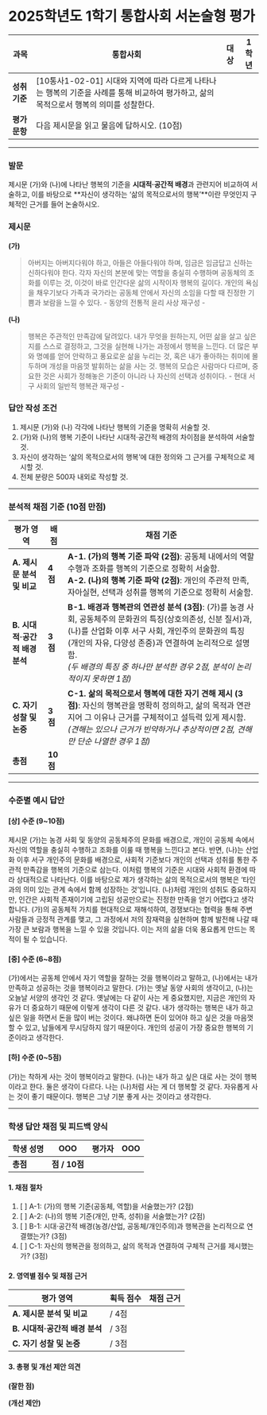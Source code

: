 
# 2025학년도 1학기 통합사회 서논술형 평가

| 과목 | 통합사회 | 대상 | 1학년 |
| --- | --- | --- | --- |
| **성취기준** | [10통사1-02-01] 시대와 지역에 따라 다르게 나타나는 행복의 기준을 사례를 통해 비교하여 평가하고, 삶의 목적으로서 행복의 의미를 성찰한다. |
| **평가 문항** | 다음 제시문을 읽고 물음에 답하시오. (10점) |

---

### **발문**

제시문 (가)와 (나)에 나타난 행복의 기준을 **시대적·공간적 배경**과 관련지어 비교하여 서술하고, 이를 바탕으로 **자신이 생각하는 ‘삶의 목적으로서의 행복’**이란 무엇인지 구체적인 근거를 들어 논술하시오.

### **제시문**

**(가)** 
> 아버지는 아버지다워야 하고, 아들은 아들다워야 하며, 임금은 임금답고 신하는 신하다워야 한다. 각자 자신의 본분에 맞는 역할을 충실히 수행하며 공동체의 조화를 이루는 것, 이것이 바로 인간다운 삶의 시작이자 행복의 길이다. 개인의 욕심을 채우기보다 가족과 국가라는 공동체 안에서 자신의 소임을 다할 때 진정한 기쁨과 보람을 느낄 수 있다.
> \- 동양의 전통적 윤리 사상 재구성 -

**(나)**
> 행복은 주관적인 만족감에 달려있다. 내가 무엇을 원하는지, 어떤 삶을 살고 싶은지를 스스로 결정하고, 그것을 실현해 나가는 과정에서 행복을 느낀다. 더 많은 부와 명예를 얻어 안락하고 풍요로운 삶을 누리는 것, 혹은 내가 좋아하는 취미에 몰두하며 개성을 마음껏 발휘하는 삶을 사는 것. 행복의 모습은 사람마다 다르며, 중요한 것은 사회가 정해놓은 기준이 아니라 나 자신의 선택과 성취이다.
> \- 현대 서구 사회의 일반적 행복관 재구성 -

### **답안 작성 조건**

1. 제시문 (가)와 (나) 각각에 나타난 행복의 기준을 명확히 서술할 것.
2. (가)와 (나)의 행복 기준이 나타난 시대적·공간적 배경의 차이점을 분석하여 서술할 것.
3. 자신이 생각하는 ‘삶의 목적으로서의 행복’에 대한 정의와 그 근거를 구체적으로 제시할 것.
4. 전체 분량은 500자 내외로 작성할 것.

---

### **분석적 채점 기준 (10점 만점)**

| 평가 영역 | 배점 | 채점 기준 |
| --- | --- | --- |
| **A. 제시문 분석 및 비교** | **4점** | **A-1. (가)의 행복 기준 파악 (2점)**: 공동체 내에서의 역할 수행과 조화를 행복의 기준으로 정확히 서술함. <br> **A-2. (나)의 행복 기준 파악 (2점)**: 개인의 주관적 만족, 자아실현, 선택과 성취를 행복의 기준으로 정확히 서술함. |
| **B. 시대적·공간적 배경 분석** | **3점** | **B-1. 배경과 행복관의 연관성 분석 (3점)**: (가)를 농경 사회, 공동체주의 문화권의 특징(상호의존성, 신분 질서)과, (나)를 산업화 이후 서구 사회, 개인주의 문화권의 특징(개인의 자유, 다양성 존중)과 연결하여 논리적으로 설명함. <br> *(두 배경의 특징 중 하나만 분석한 경우 2점, 분석이 논리적이지 못하면 1점)* |
| **C. 자기 성찰 및 논증** | **3점** | **C-1. 삶의 목적으로서 행복에 대한 자기 견해 제시 (3점)**: 자신의 행복관을 명확히 정의하고, 삶의 목적과 연관지어 그 이유나 근거를 구체적이고 설득력 있게 제시함. <br> *(견해는 있으나 근거가 빈약하거나 추상적이면 2점, 견해만 단순 나열한 경우 1점)* |
| **총점** | **10점** | |

---

### **수준별 예시 답안**

#### **[상] 수준 (9~10점)**
제시문 (가)는 농경 사회 및 동양의 공동체주의 문화를 배경으로, 개인이 공동체 속에서 자신의 역할을 충실히 수행하고 조화를 이룰 때 행복을 느낀다고 본다. 반면, (나)는 산업화 이후 서구 개인주의 문화를 배경으로, 사회적 기준보다 개인의 선택과 성취를 통한 주관적 만족감을 행복의 기준으로 삼는다. 이처럼 행복의 기준은 시대와 사회적 환경에 따라 상대적으로 나타난다.
이를 바탕으로 제가 생각하는 삶의 목적으로서의 행복은 ‘타인과의 의미 있는 관계 속에서 함께 성장하는 것’입니다. (나)처럼 개인의 성취도 중요하지만, 인간은 사회적 존재이기에 고립된 성공만으로는 진정한 만족을 얻기 어렵다고 생각합니다. (가)의 공동체적 가치를 현대적으로 재해석하여, 경쟁보다는 협력을 통해 주변 사람들과 긍정적 관계를 맺고, 그 과정에서 저의 잠재력을 실현하며 함께 발전해 나갈 때 가장 큰 보람과 행복을 느낄 수 있을 것입니다. 이는 저의 삶을 더욱 풍요롭게 만드는 목적이 될 수 있습니다.

#### **[중] 수준 (6~8점)**
(가)에서는 공동체 안에서 자기 역할을 잘하는 것을 행복이라고 말하고, (나)에서는 내가 만족하고 성공하는 것을 행복이라고 말한다. (가)는 옛날 동양 사회의 생각이고, (나)는 오늘날 서양의 생각인 것 같다. 옛날에는 다 같이 사는 게 중요했지만, 지금은 개인의 자유가 더 중요하기 때문에 이렇게 생각이 다른 것 같다.
내가 생각하는 행복은 내가 하고 싶은 일을 하면서 돈을 많이 버는 것이다. 왜냐하면 돈이 있어야 하고 싶은 것을 마음껏 할 수 있고, 남들에게 무시당하지 않기 때문이다. 개인의 성공이 가장 중요한 행복의 기준이라고 생각한다.

#### **[하] 수준 (0~5점)**
(가)는 착하게 사는 것이 행복이라고 말한다. (나)는 내가 하고 싶은 대로 사는 것이 행복이라고 한다. 둘은 생각이 다르다. 나는 (나)처럼 사는 게 더 행복할 것 같다. 자유롭게 사는 것이 좋기 때문이다. 행복은 그냥 기분 좋게 사는 것이라고 생각한다.

---

### **학생 답안 채점 및 피드백 양식**

| 학생 성명 | OOO | 평가자 | OOO |
| --- | --- | --- | --- |
| **총점** | **점 / 10점** |

#### **1. 채점 절차**
1.  [ ] A-1: (가)의 행복 기준(공동체, 역할)을 서술했는가? (2점)
2.  [ ] A-2: (나)의 행복 기준(개인, 만족, 성취)을 서술했는가? (2점)
3.  [ ] B-1: 시대·공간적 배경(농경/산업, 공동체/개인주의)과 행복관을 논리적으로 연결했는가? (3점)
4.  [ ] C-1: 자신의 행복관을 정의하고, 삶의 목적과 연결하여 구체적 근거를 제시했는가? (3점)

#### **2. 영역별 점수 및 채점 근거**

| 평가 영역 | 획득 점수 | 채점 근거 |
| --- | --- | --- |
| **A. 제시문 분석 및 비교** | / 4점 | |
| **B. 시대적·공간적 배경 분석** | / 3점 | |
| **C. 자기 성찰 및 논증** | / 3점 | |

#### **3. 총평 및 개선 제안 의견**

**(잘한 점)**


**(개선 제안)**


